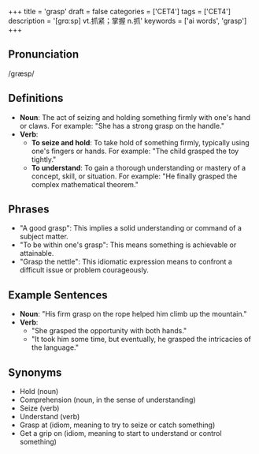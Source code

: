 +++
title = 'grasp'
draft = false
categories = ['CET4']
tags = ['CET4']
description = '[grɑːsp] vt.抓紧；掌握 n.抓'
keywords = ['ai words', 'grasp']
+++

## Pronunciation
/ɡræsp/

## Definitions
- **Noun**: The act of seizing and holding something firmly with one's hand or claws. For example: "She has a strong grasp on the handle."
- **Verb**: 
  - **To seize and hold**: To take hold of something firmly, typically using one's fingers or hands. For example: "The child grasped the toy tightly."
  - **To understand**: To gain a thorough understanding or mastery of a concept, skill, or situation. For example: "He finally grasped the complex mathematical theorem."
  
## Phrases
- "A good grasp": This implies a solid understanding or command of a subject matter.
- "To be within one's grasp": This means something is achievable or attainable.
- "Grasp the nettle": This idiomatic expression means to confront a difficult issue or problem courageously.

## Example Sentences
- **Noun**: "His firm grasp on the rope helped him climb up the mountain."
- **Verb**: 
  - "She grasped the opportunity with both hands."
  - "It took him some time, but eventually, he grasped the intricacies of the language."

## Synonyms
- Hold (noun)
- Comprehension (noun, in the sense of understanding)
- Seize (verb)
- Understand (verb)
- Grasp at (idiom, meaning to try to seize or catch something)
- Get a grip on (idiom, meaning to start to understand or control something)
